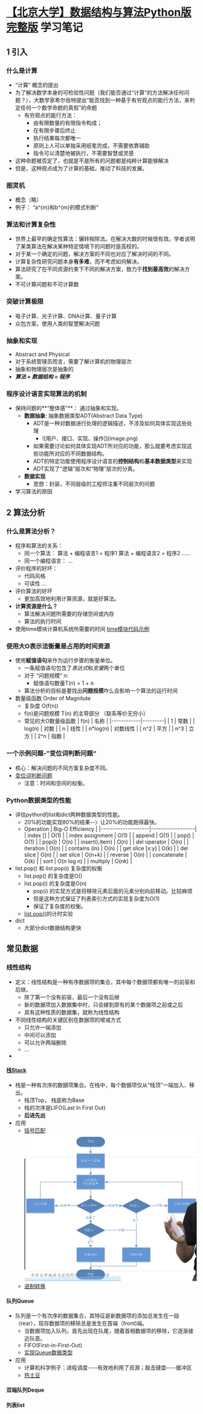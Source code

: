 # [【北京大学】数据结构与算法Python版 完整版](https://www.bilibili.com/video/BV1VC4y1x7uv/) 学习笔记
## 1 引入
### 什么是计算
- “计算” 概念的提出
- 为了解决数学本身的可检验性问题（我们能否通过“计算”的方法解决任何问题？），大数学家希尔伯特提出“能否找到一种基于有穷观点的能行方法，来判定任何一个数学命题的真假”的命题
    - 有穷观点的能行方法：
        - 由有限数量的有限指令构成；
        - 在有限步骤后终止
        - 执行结果每次都唯一
        - 原则上人可以单独采用纸笔完成，不需要依靠辅助
        - 指令可以清楚地被执行，不需要智慧或灵感
- 这种命题被否定了，也就是不是所有的问题都是纯粹计算能够解决
- 但是，这种观点成为了计算的基础，推动了科技的发展。
### 图灵机
- 概念（略）
- 例子： “a^{m}和b^{m}的模式判断”
### 算法和计算复杂性
- 世界上最早的确定性算法：辗转相除法。在解决大数的时候很有效。学者说明了某类算法在解决某种特定情境下的问题时是高校的。
- 对于某一个确定的问题，解决方案的不同也对应了解决时间的不同。
- 计算复杂性研究问题本身**有多难**，而不考虑如何解决。
- 算法研究了在不同资源约束下不同的解决方案，致力于**找到最高效**的解决方案。
- 不可计算问题和不可计算数
### 突破计算极限
- 电子计算、光子计算、DNA计算、量子计算
- 众包方案，使用人类的智慧解决问题
### 抽象和实现
- Abstract and Physical 
- 对于系统管理员而言，需要了解计算机的物理层次
- 抽象和物理层次是抽象的
- ***算法 + 数据结构 = 程序***
### 程序设计语言实现算法的机制
- 保持问题的**“整体感”**： 通过抽象和实现。
    - **数据抽象**: 抽象数据类型ADT(Abstract Data Type)
        - ADT是一种对数据进行处理的逻辑描述，不涉及如何具体实现这些处理
            - ![用户、接口、实现、操作]](image.png)
        - 如果需要讨论如何具体实现ADT所对应的功能，那么就要考虑实现这些功能所对应的不同数据结构。
        - ADT的特定功能使用程序设计语言的**控制结构**和**基本数据类型**来实现
        - ADT实现了“逻辑”层次和“物理”层次的分离。
    - **数据实现**
        - 思想：封装，不同层级的工程师注重不同层次的问题
- 学习算法的原因
## 2 算法分析
### 什么是算法分析？
- 程序和算法的关系：
    - 同一个算法：
        算法 + 编程语言1 = 程序1
        算法 + 编程语言2 = 程序2 
        ......
    - 同一个编程语言：
        ...
- 评价程序的好坏：
    - 代码风格
    - 可读性
    ...
- 评价算法的好坏
    - 更加高效地利用计算资源，就是好算法。
- **计算资源是什么？**
    - 算法解决问题所需要的存储空间或内存
    - 算法的执行时间
- 使用time模块计算机系统所需要的时间
    [time模块代码示例](算法分析/time.ipynb)
### 使用大O表示法衡量是占用的时间资源
- 使用**赋值语句**来作为运行步骤的衡量单位。
    - 一条赋值语句包含了*表达式*和*变量*两个单位
    - 对于 “问题规模” n:
        - 赋值语句数量T(n) = 1 + n
    - 算法分析的目标是要找出**问题规模**咋么会影响一个算法的运行时间
- 数量级函数 Order of Magnitute
    - 复杂度 O(f(n))
    - f(n)是问题规模 T(n) 的主导部分 （联系等价无穷小）
    - 常见的大O数量级函数
                | f(n)       | 名称     |
        |------------|---------|
        | 1          | 常数    |
        | log(n)     | 对数    |
        | n          | 线性    |
        | n*log(n)   | 对数线性 |
        | n^2        | 平方    |
        | n^3        | 立方    |
        | 2^n        | 指数    |
### 一个示例问题-”变位词判断问题“
- 核心：解决问题的不同方案复杂度不同。
- [变位词判断问题](/算法分析/变位词判断问题[同一问题的不同算法的复杂度].ipynb)
    - 注意：时间和空间的权衡。
### Python数据类型的性能
- 评估python的list和dict两种数据类型的性能。
    - 20%的功能实现80%的结果--〉让20%的功能跑得最快。
    -  Operation          | Big-O Efficiency |
|--------------------|------------------|
| index []           | O(1)             |
| index assignment   | O(1)             |
| append             | O(1)             |
| pop()              | O(1)             |
| pop(i)             | O(n)             |
| insert(i,item)     | O(n)             |
| del operator       | O(n)             |
| iteration          | O(n)             |
| contains (in)      | O(n)             |
| get slice [x:y]    | O(k)             |
| del slice          | O(n)             |
| set slice          | O(n+k)           |
| reverse            | O(n)             |
| concatenate        | O(k)             |
| sort               | O(n log n)       |
| multiply           | O(nk)            |
- list.pop() 和 list.pop(i) 复杂度的权衡
    - list.pop() 的复杂度是O()
    - list.pop(i) 的复杂度是O(n)
        - pop(i) 的实现方式是将移除元素后面的元素分别向前移动。比较麻烦
        - 但是这种方式保证了列表索引方式的实现复杂度为O(1)
        - 保证了复杂度的权衡。
    - [list.pop()](算法分析/time.ipynb)的计时实验
- dict
    - 大部分dict数据结构更快
## 常见数据 

### 线性结构
- 定义：线性结构是一种有序数据项的集合，其中每个数据项都有唯一的前驱和后继。
    - 除了第一个没有前驱，最后一个没有后继
    - 新的数据项加入数据集中时，只会嫁到原有的某个数据项之前或之后
    - 具有这种性质的数据集，就称为线性结构
- 不同线性结构的关键区别在数据项的增减方式
    - 只允许一端添加
    - 中间可以添加
    - 可以允许两端删除
    - ...
- 
#### [栈Stack](算法分析/stack.ipynb)
- 栈是一种有次序的数据项集合。在栈中，每个数据项仅从“栈顶”一端加入、移出。
    - 栈顶Top， 栈底称为Base
    - 栈的次序是LIFO(Last In First Out)
    - **后进先出**
- 应用
    - [括号匹配](算法分析/stack.ipynb)
        ![Alt text](image-1.png)
    - [进制转换](算法分析/进制转换.ipynb)
#### 队列Queue
- 队列是一个有次序的数据集合，其特征是新数据项的添加总发生在一段（rear），现存数据项的移除总是发生在首端（front)端。
    - 当数据项加入队列，首先出现在队尾，随着首相数据项的移除，它逐渐接近队首。
    - FIFO(First-in-First-Out)
    - [实现Queue数据类型](算法分析/实现queue数据类型.ipynb)
- 应用
    - 计算机科学例子：进程调度----有效地利用了资源；敲击键盘----缓冲区
    - [热土豆]()
#### 双端队列Deque
#### 列表list